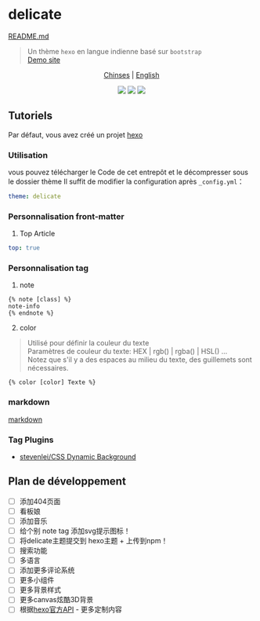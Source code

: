 # delicate

[README.md](/README.md)

> Un thème `hexo` en langue indienne basé sur `bootstrap`  
> [Demo site](https://kartjim.top/delicate)

<div align="center">

[Chinses](/README.md) | [English](/README-EN.md)

</div>

<div align="center">
<a href="https://nodejs.org"><img src="https://img.shields.io/badge/node-%3E%3D10.9.0-blue"></a>
<a href="https://hexo.io"><img src="https://img.shields.io/badge/hexo-4.3.0-brightgreen"></a>
<a href="https://github.com/can-dy-jack/hexo-theme-delicate/blob/master/LICENSE"><img src="https://img.shields.io/badge/license-MIT-orange"></a>
</div>

## Tutoriels

Par défaut, vous avez créé un projet [hexo](https://hexo.io)

### Utilisation

vous pouvez télécharger le Code de cet entrepôt et le décompresser sous le dossier thème
Il suffit de modifier la configuration après `_config.yml`：

```yml
theme: delicate
```

### Personnalisation front-matter

1. Top Article

```yml
top: true
```

### Personnalisation tag

1. note

```ejs
{% note [class] %}
note-info
{% endnote %}
```

2. color

> Utilisé pour définir la couleur du texte  
> Paramètres de couleur du texte: HEX | rgb() | rgba() | HSL() ...  
> Notez que s'il y a des espaces au milieu du texte, des guillemets sont nécessaires.  

```ejs
{% color [color] Texte %}
```

### markdown

[markdown](https://kartjim.top/delicate/2021/11/14/markdown%E6%B5%8B%E8%AF%95%E6%96%87%E4%BB%B6/)

### Tag Plugins

- [stevenlei/CSS Dynamic Background](https://codepen.io/stevenlei/pen/ZEJxXGL?editors=1100)

## Plan de développement

- [ ] 添加404页面
- [ ] 看板娘
- [ ] 添加音乐
- [ ] 给个别 note tag 添加svg提示图标！
- [ ] 将delicate主题提交到 hexo主题 + 上传到npm！
- [ ] 搜索功能
- [ ] 多语言
- [ ] 添加更多评论系统
- [ ] 更多小组件
- [ ] 更多背景样式
- [ ] 更多canvas炫酷3D背景
- [ ] 根据[hexo官方API](https://hexo.io/zh-cn/api/) - 更多定制内容
